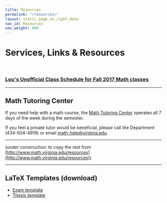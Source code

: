 ```yaml
---
title: Resources
permalink: "/resources/"
layout: static_page_no_right_menu
nav_id: Resources
nav_weight: 900
---
```


# Services, Links & Resources

<br>

### [Lou's Unofficial Class Schedule for Fall 2017 Math classes](http://rabi.phys.virginia.edu/mySIS/CS2/page.php?Semester=1178&Type=Group&Group=Mathematics)

---

## Math Tutoring Center

If you need help with a math course, the [Math Tutoring Center](http://people.virginia.edu/~psb7p/MTCsch.html) operates all 7 days of the week during the semester.

If you feel a private tutor would be beneficial, please call the Department (434-924-4919) or email [math-help@virginia.edu](mailto:math-help@virginia.edu).

---

(under construction: to copy the rest from [http://www.math.virginia.edu/resources](http://www.math.virginia.edu/resources))

---

## LaTeX Templates (download)

- [Exam template]({{site.url}}/resources/template_exam.tex)
- [Thesis template]({{site.url}}/resources/template_thesis.tex)
